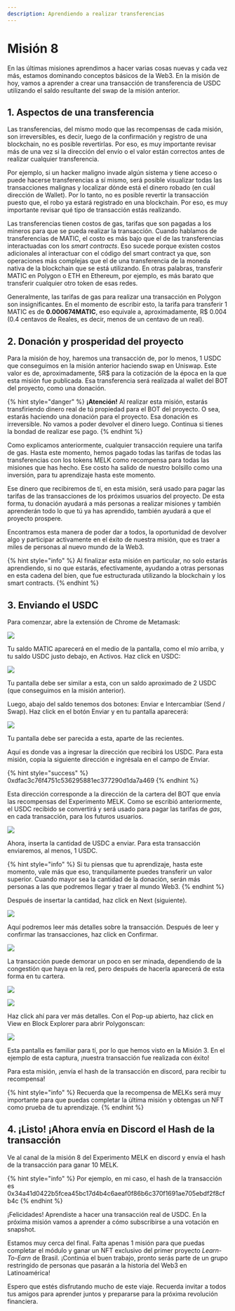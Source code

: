 ```yaml
---
description: Aprendiendo a realizar transferencias
---
```


# Misión 8

En las últimas misiones aprendimos a hacer varias cosas nuevas y cada vez más, estamos dominando conceptos básicos de la Web3. En la misión de hoy, vamos a aprender a crear una transacción de transferencia de USDC utilizando el saldo resultante del swap de la misión anterior.

## 1. Aspectos de una transferencia

Las transferencias, del mismo modo que las recompensas de cada misión, son irreversibles, es decir, luego de la confirmación y registro de una blockchain, no es posible revertirlas. Por eso, es muy importante revisar más de una vez si la dirección del envío o el valor están correctos antes de realizar cualquier transferencia.

Por ejemplo, si un hacker maligno invade algún sistema y tiene acceso o puede hacerse transferencias a sí mismo, será posible visualizar todas las transacciones malignas y localizar dónde está el dinero robado (en cuál dirección de Wallet). Por lo tanto, no es posible revertir la transacción puesto que, el robo ya estará registrado en una blockchain. Por eso, es muy importante revisar qué tipo de transacción estás realizando.

Las transferencias tienen costos de gas, tarifas que son pagadas a los mineros para que se pueda realizar la transacción. Cuando hablamos de transferencias de MATIC, el costo es más bajo que el de las transferencias interactuadas con los _smart contracts_. Eso sucede porque existen costos adicionales al interactuar con el código del smart contract ya que, son operaciones más complejas que el de una transferencia de la moneda nativa de la blockchain que se está utilizando. En otras palabras, transferir MATIC en Polygon o ETH en Ethereum, por ejemplo, es más barato que transferir cualquier otro token de esas redes.

Generalmente, las tarifas de gas para realizar una transacción en Polygon son insignificantes. En el momento de escribir esto, la tarifa para transferir 1 MATIC es de **0.000674MATIC**, eso equivale a, aproximadamente, R$ 0.004 (0.4 centavos de Reales, es decir, menos de un centavo de un real).

## 2. Donación y prosperidad del proyecto

Para la misión de hoy, haremos una transacción de, por lo menos, 1 USDC que conseguimos en la misión anterior haciendo swap en Uniswap. Este valor es de, aproximadamente, 5R$ para la cotización de la época en la que esta misión fue publicada. Esa transferencia será realizada al wallet del BOT del proyecto, como una donación.

{% hint style="danger" %}
**¡Atención!** Al realizar esta misión, estarás transfiriendo dinero real de tú propiedad para el BOT del proyecto. O sea, estarás haciendo una donación para el proyecto. Esa donación es irreversible. No vamos a poder devolver el dinero luego. Continua si tienes la bondad de realizar ese pago.
{% endhint %}

Como explicamos anteriormente, cualquier transacción requiere una tarifa de gas. Hasta este momento, hemos pagado todas las tarifas de todas las transferencias con los tokens MELK como recompensa para todas las misiones que has hecho. Ese costo ha salido de nuestro bolsillo como una inversión, para tu aprendizaje hasta este momento.

Ese dinero que recibiremos de tí, en esta misión, será usado para pagar las tarifas de las transacciones de los próximos usuarios del proyecto. De esta forma, tu donación ayudará a más personas a realizar misiones y también aprenderán todo lo que tú ya has aprendido, también ayudará a que el proyecto prospere.

Encontramos esta manera de poder dar a todos, la oportunidad de devolver algo y participar activamente en el éxito de nuestra misión, que es traer a miles de personas al nuevo mundo de la Web3.

{% hint style="info" %}
Al finalizar esta misión en particular, no solo estarás aprendiendo, si no que estarás, efectivamente, ayudando a otras personas en esta cadena del bien, que fue estructurada utilizando la blockchain y los smart contracts.
{% endhint %}

## 3. Enviando el USDC

Para comenzar, abre la extensión de Chrome de Metamask:

![](<../.gitbook/assets/image (39).png>)

Tu saldo MATIC aparecerá en el medio de la pantalla, como el mío arriba, y tu saldo USDC justo debajo, en Activos. Haz click en USDC:

![](<../.gitbook/assets/image (74).png>)

Tu pantalla debe ser similar a esta, con un saldo aproximado de 2 USDC (que conseguimos en la misión anterior).

Luego, abajo del saldo tenemos dos botones: Enviar e Intercambiar (Send / Swap). Haz click en el botón Enviar y en tu pantalla aparecerá:

![](<../.gitbook/assets/image (30).png>)

Tu pantalla debe ser parecida a esta, aparte de las recientes.

Aquí es donde vas a ingresar la dirección que recibirá los USDC. Para esta misión, copia la siguiente dirección e ingrésala en el campo de Enviar.

{% hint style="success" %}
0xdfac3c76f4751c536295881ec377290d1da7a469
{% endhint %}

Esta dirección corresponde a la dirección de la cartera del BOT que envía las recompensas del Experimento MELK. Como se escribió anteriormente, el USDC recibido se convertirá y será usado para pagar las tarifas de _gas_, en cada transacción, para los futuros usuarios.

![](<../.gitbook/assets/image (68).png>)

Ahora, inserta la cantidad de USDC a enviar. Para esta transacción enviaremos, al menos, 1 USDC.

{% hint style="info" %}
Si tu piensas que tu aprendizaje, hasta este momento, vale más que eso, tranquilamente puedes transferir un valor superior. Cuando mayor sea la cantidad de la donación, serán más personas a las que podremos llegar y traer al mundo Web3.
{% endhint %}

Después de insertar la cantidad, haz click en Next (siguiente).

![](<../.gitbook/assets/image (56).png>)

Aquí podremos leer más detalles sobre la transacción. Después de leer y confirmar las transacciones, haz click en Confirmar.

![](<../.gitbook/assets/image (12).png>)

La transacción puede demorar un poco en ser minada, dependiendo de la congestión que haya en la red, pero después de hacerla aparecerá de esta forma en tu cartera.

![](<../.gitbook/assets/image (54).png>)

![](<../.gitbook/assets/image (16).png>)

Haz click ahí para ver más detalles. Con el Pop-up abierto, haz click en View en Block Explorer para abrir Polygonscan:

![](<../.gitbook/assets/image (110).png>)

Esta pantalla es familiar para tí, por lo que hemos visto en la Misión 3. En el ejemplo de esta captura, ¡nuestra transacción fue realizada con éxito!

Para esta misión, ¡envía el hash de la transacción en discord, para recibir tu recompensa!

{% hint style="info" %}
Recuerda que la recompensa de MELKs será muy importante para que puedas completar la última misión y obtengas un NFT como prueba de tu aprendizaje.
{% endhint %}

## 4. ¡Listo! ¡Ahora envía en Discord el Hash de la transacción

Ve al canal de la misión 8 del Experimento MELK en discord y envía el hash de la transacción para ganar 10 MELK.

{% hint style="info" %}
Por ejemplo, en mi caso, el hash de la transacción es 0x34a41d0422b5fcea45bc17d4b4c6aeaf0f86b6c370f1691ae705ebdf2f8cfb4c
{% endhint %}

¡Felicidades! Aprendiste a hacer una transacción real de USDC. En la próxima misión vamos a aprender a cómo subscribirse a una votación en snapshot.

Estamos muy cerca del final. Falta apenas 1 misión para que puedas completar el módulo y ganar un NFT exclusivo del primer proyecto _Learn-To-Earn_ de Brasil. ¡Continúa el buen trabajo, pronto serás parte de un grupo restringido de personas que pasarán a la historia del Web3 en Latinoamérica!

Espero que estés disfrutando mucho de este viaje. Recuerda invitar a todos tus amigos para aprender juntos y prepararse para la próxima revolución financiera.